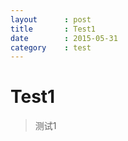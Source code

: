 ```yaml
---
layout      : post
title       : Test1
date        : 2015-05-31
category    : test
---
```


# Test1
> 测试1